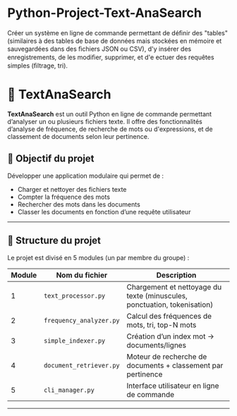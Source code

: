 # Python-Project-Text-AnaSearch
Créer un système en ligne de commande permettant de déﬁnir des "tables" (similaires à des tables de base de données mais stockées en mémoire et sauvegardées dans des ﬁchiers JSON ou CSV), d'y insérer des enregistrements, de les modiﬁer, supprimer, et d'e ectuer des requêtes simples (ﬁltrage, tri).


# 🧠 TextAnaSearch

**TextAnaSearch** est un outil Python en ligne de commande permettant d’analyser un ou plusieurs fichiers texte. Il offre des fonctionnalités d’analyse de fréquence, de recherche de mots ou d'expressions, et de classement de documents selon leur pertinence.

## 🎯 Objectif du projet

Développer une application modulaire qui permet de :
- Charger et nettoyer des fichiers texte
- Compter la fréquence des mots
- Rechercher des mots dans les documents
- Classer les documents en fonction d’une requête utilisateur

---

## 📁 Structure du projet

Le projet est divisé en 5 modules (un par membre du groupe) :

| Module | Nom du fichier            | Description |
|--------|----------------------------|---------------------------------------------------------------------------
| 1      | `text_processor.py`        | Chargement et nettoyage du texte (minuscules, ponctuation, tokenisation) |
| 2      | `frequency_analyzer.py`    | Calcul des fréquences de mots, tri, top-N mots |
| 3      | `simple_indexer.py`        | Création d’un index mot → documents/lignes |
| 4      | `document_retriever.py`    | Moteur de recherche de documents + classement par pertinence |
| 5      | `cli_manager.py`           | Interface utilisateur en ligne de commande |

---

